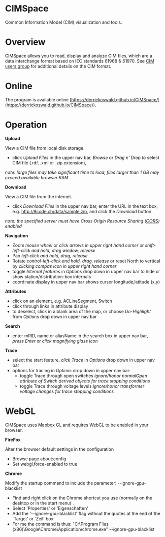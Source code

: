 CIMSpace
======

Common Information Model (CIM) visualization and tools.

# Overview
CIMSpace allows you to read, display and analyze CIM files, which are a data interchange format based on IEC standards 61968 & 61970.
See [CIM users group](http://cimug.ucaiug.org/default.aspx) for additional details on the CIM format.

# Online
The program is available online [https://derrickoswald.github.io/CIMSpace/](https://derrickoswald.github.io/CIMSpace/).

# Operation

**Upload**

View a CIM file from local disk storage.

- click *Upload Files* in the upper nav bar, *Browse* or *Drag n' Drop* to select CIM file (.rdf, .xml or .zip extension),

*note: large files may take significant time to load, files larger than 1 GB may exceed available browser RAM*

**Download**

View a CIM file from the internet.

- click *Download Files* in the upper nav bar, enter the URL in the text box, e.g. http://9code.ch/data/sample.zip,
and click the *Download* button

*note: the specified server must have Cross Origin Resource Sharing ([CORS](https://en.wikipedia.org/wiki/Cross-origin_resource_sharing)) enabled*

**Navigation**

- Zoom *mouse wheel* or *click arrows in upper right hand corner* or *shift-left-click and hold, drag window, release*
- Pan *left-click and hold, drag, release*
- Rotate *control-left-click and hold, drag, release* or reset North to vertical by *clicking compas icon in upper right hand corner*
- toggle *Internal features* in *Options* drop down in upper nav bar to hide or show station/distribution-box internals
- coordinate display in upper nav bar shows cursor longitude,latitude (x,y)

**Attributes**

- click on an element, e.g. ACLineSegment, Switch
- click through links in attribute display
- to deselect, click in a blank area of the map, or choose *Un-Highlight* from *Options* drop down in upper nav bar

**Search**

- enter mRID, name or aliasName in the search box in upper nav bar, *press Enter* or *click magnifying glass icon*

**Trace**

- select the start feature, *click Trace* in *Options* drop down in upper nav bar
- options for tracing in *Options* drop down in upper nav bar:
    * toggle Trace through open switches *ignore/honor normalOpen attribute of Switch derived objects for trace stopping conditions*
    * toggle Trace through voltage levels *ignore/honor transformer voltage changes for trace stopping conditions*

# WebGL

CIMSpace uses [Mapbox GL](https://www.mapbox.com/mapbox-gl-js/api/) and requires WebGL to be enabled in your browser.

**FireFox**

Alter the browser default settings in the configuration

- Browse page about:config
- Set webgl.force-enabled to true

**Chrome**

Modify the startup command to include the parameter: --ignore-gpu-blacklist

- Find and right click on the Chrome shortcut you use (normally on the desktop or in the start menu) .
- Select 'Properties' or 'Eigenschaften'
- Add the '--ignore-gpu-blacklist' flag without the quotes at the end of the 'Target' or 'Zeil' box:
- For me the command is thus: "C:\Program Files (x86)\Google\Chrome\Application\chrome.exe" --ignore-gpu-blacklist 


